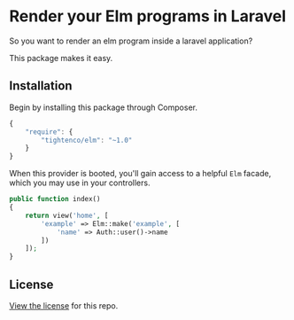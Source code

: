 # Render your Elm programs in Laravel

So you want to render an elm program inside a laravel application?

This package makes it easy.

## Installation

Begin by installing this package through Composer.

```js
{
    "require": {
		"tightenco/elm": "~1.0"
	}
}
```

When this provider is booted, you'll gain access to a helpful `Elm` facade, which you may use in your controllers.

```php
public function index()
{
    return view('home', [
        'example' => Elm::make('example', [
            'name' => Auth::user()->name
        ])
    ]);
}
```

## License

[View the license](https://github.com/tightenco/laravel-elm/blob/master/LICENSE) for this repo.
